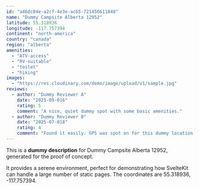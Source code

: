 ```yaml
---
id: "a46dc04e-a2cf-4e3e-acb5-721456611848"
name: "Dummy Campsite Alberta 12952"
latitude: 55.318936
longitude: -117.757394
continent: "north-america"
country: "canada"
region: "alberta"
amenities:
  - "ATV-access"
  - "RV-suitable"
  - "toilet"
  - "hiking"
images:
  - "https://res.cloudinary.com/demo/image/upload/v1/sample.jpg"
reviews:
  - author: "Dummy Reviewer A"
    date: "2025-09-016"
    rating: 5
    comment: "A nice, quiet dummy spot with some basic amenities."
  - author: "Dummy Reviewer B"
    date: "2025-07-018"
    rating: 4
    comment: "Found it easily. GPS was spot on for this dummy location."
---
```


This is a **dummy description** for Dummy Campsite Alberta 12952, generated for the proof of concept.

It provides a serene environment, perfect for demonstrating how SvelteKit can handle a large number of static pages. The coordinates are 55.318936, -117.757394.
